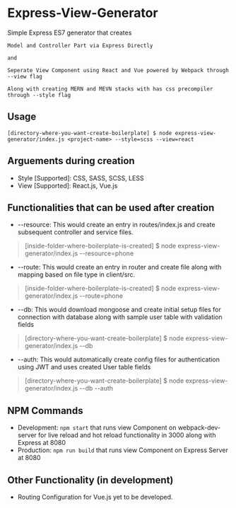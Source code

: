 # Express-View-Generator

Simple Express ES7 generator that creates

    Model and Controller Part via Express Directly

    and

    Seperate View Component using React and Vue powered by Webpack through --view flag

    Along with creating MERN and MEVN stacks with has css precompiler through --style flag

## Usage

    [directory-where-you-want-create-boilerplate] $ node express-view-generator/index.js <project-name> --style=scss --view=react

## Arguements during creation

- Style [Supported]: CSS, SASS, SCSS, LESS
- View [Supported]: React.js, Vue.js

## Functionalities that can be used after creation

- --resource: This would create an entry in routes/index.js and create subsequent controller and service files.

> [inside-folder-where-boilerplate-is-created] \$ node express-view-generator/index.js --resource=phone

- --route: This would create an entry in router and create file along with mapping based on file type in client/src.

> [inside-folder-where-boilerplate-is-created] \$ node express-view-generator/index.js --route=phone

- --db: This would download mongoose and create initial setup files for connection with database along with sample user table with validation fields

> [directory-where-you-want-create-boilerplate] \$ node express-view-generator/index.js <project-name> --db

- --auth: This would automatically create config files for authentication using JWT and uses created User table fields

> [directory-where-you-want-create-boilerplate] \$ node express-view-generator/index.js <project-name> --db --auth

## NPM Commands

- Development: `npm start` that runs view Component on webpack-dev-server for live reload and hot reload functionality in 3000 along with Express at 8080
- Production: `npm run build` that runs view Component on Express Server at 8080

## Other Functionality (in development)

- Routing Configuration for Vue.js yet to be developed.
